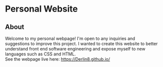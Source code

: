 # Personal Website
 About
-----

Welcome to my personal webpage! I'm open to any inquiries and suggestions to improve this project. I wanted to create this website to better understand front end software engineering and expose myself to new languages such as CSS and HTML. <br /> See the webpage live here: https://Derlin8.github.io/


